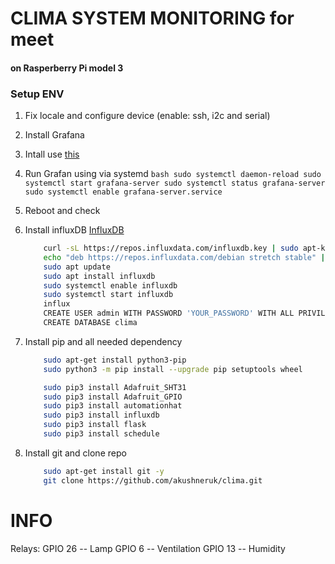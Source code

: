 # CLIMA SYSTEM MONITORING for meet
#### on Rasperberry Pi model 3

### Setup ENV

1. Fix locale and configure device (enable: ssh, i2c and serial)

2. Install Grafana
  1. Intall use [this](http://docs.grafana.org/installation/debian)
  2. Run Grafan using via systemd
    ```bash
        sudo systemctl daemon-reload
        sudo systemctl start grafana-server
        sudo systemctl status grafana-server
        sudo systemctl enable grafana-server.service
    ```
  3. Reboot and check

3. Install influxDB
    [InfluxDB](https://canox.net/2018/01/installation-von-grafana-influxdb-telegraf-auf-einem-raspberry-pi/)
    ```bash
        curl -sL https://repos.influxdata.com/influxdb.key | sudo apt-key add -
        echo "deb https://repos.influxdata.com/debian stretch stable" | sudo tee /etc/apt/sources.list.d/influxdb.list
        sudo apt update
        sudo apt install influxdb 
        sudo systemctl enable influxdb
        sudo systemctl start influxdb 
        influx
        CREATE USER admin WITH PASSWORD 'YOUR_PASSWORD' WITH ALL PRIVILEGES
        CREATE DATABASE clima
    ```
4.  Install pip and all needed dependency
    ```bash
        sudo apt-get install python3-pip
        sudo python3 -m pip install --upgrade pip setuptools wheel
    ```
    ```bash
        sudo pip3 install Adafruit_SHT31
        sudo pip3 install Adafruit_GPIO
        sudo pip3 install automationhat
        sudo pip3 install influxdb
        sudo pip3 install flask
        sudo pip3 install schedule
    ```
5. Install git and  clone repo
    ```bash
        sudo apt-get install git -y
        git clone https://github.com/akushneruk/clima.git
    ```


# INFO
Relays:
GPIO 26 -- Lamp
GPIO 6 -- Ventilation
GPIO 13 -- Humidity